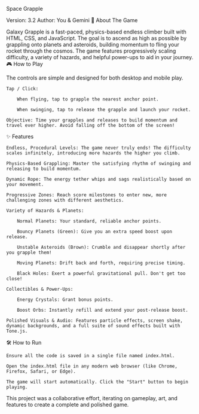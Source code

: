 Space Grapple

Version: 3.2
Author: You & Gemini
🚀 About The Game

Galaxy Grapple is a fast-paced, physics-based endless climber built with HTML, CSS, and JavaScript. The goal is to ascend as high as possible by grappling onto planets and asteroids, building momentum to fling your rocket through the cosmos. The game features progressively scaling difficulty, a variety of hazards, and helpful power-ups to aid in your journey.
🎮 How to Play

The controls are simple and designed for both desktop and mobile play.

    Tap / Click:

        When flying, tap to grapple the nearest anchor point.

        When swinging, tap to release the grapple and launch your rocket.

    Objective: Time your grapples and releases to build momentum and travel ever higher. Avoid falling off the bottom of the screen!

✨ Features

    Endless, Procedural Levels: The game never truly ends! The difficulty scales infinitely, introducing more hazards the higher you climb.

    Physics-Based Grappling: Master the satisfying rhythm of swinging and releasing to build momentum.

    Dynamic Rope: The energy tether whips and sags realistically based on your movement.

    Progressive Zones: Reach score milestones to enter new, more challenging zones with different aesthetics.

    Variety of Hazards & Planets:

        Normal Planets: Your standard, reliable anchor points.

        Bouncy Planets (Green): Give you an extra speed boost upon release.

        Unstable Asteroids (Brown): Crumble and disappear shortly after you grapple them!

        Moving Planets: Drift back and forth, requiring precise timing.

        Black Holes: Exert a powerful gravitational pull. Don't get too close!

    Collectibles & Power-Ups:

        Energy Crystals: Grant bonus points.

        Boost Orbs: Instantly refill and extend your post-release boost.

    Polished Visuals & Audio: Features particle effects, screen shake, dynamic backgrounds, and a full suite of sound effects built with Tone.js.

🛠️ How to Run

    Ensure all the code is saved in a single file named index.html.

    Open the index.html file in any modern web browser (like Chrome, Firefox, Safari, or Edge).

    The game will start automatically. Click the "Start" button to begin playing.

This project was a collaborative effort, iterating on gameplay, art, and features to create a complete and polished game.
